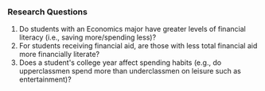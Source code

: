 ### Research Questions
1. Do students with an Economics major have greater levels of financial literacy (i.e., saving more/spending less)?
2. For students receiving financial aid, are those with less total financial aid more financially literate?
3. Does a student's college year affect spending habits (e.g., do upperclassmen spend more than underclassmen on leisure such as entertainment)?
